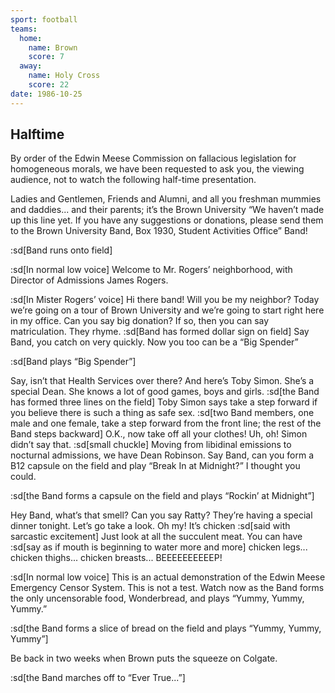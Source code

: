 ```yaml
---
sport: football
teams:
  home:
    name: Brown
    score: 7
  away:
    name: Holy Cross
    score: 22
date: 1986-10-25
---
```


## Halftime

By order of the Edwin Meese Commission on fallacious legislation for homogeneous morals, we have been requested to ask you, the viewing audience, not to watch the following half-time presentation.

Ladies and Gentlemen, Friends and Alumni, and all you freshman mummies and daddies... and their parents; it’s the Brown University “We haven’t made up this line yet. If you have any suggestions or donations, please send them to the Brown University Band, Box 1930, Student Activities Office” Band!

:sd[Band runs onto field]

:sd[In normal low voice] Welcome to Mr. Rogers’ neighborhood, with Director of Admissions James Rogers.

:sd[In Mister Rogers’ voice] Hi there band! Will you be my neighbor? Today we’re going on a tour of Brown University and we’re going to start right here in my office. Can you say big donation? If so, then you can say matriculation. They rhyme. :sd[Band has formed dollar sign on field] Say Band, you catch on very quickly. Now you too can be a “Big Spender”

:sd[Band plays “Big Spender”]

Say, isn’t that Health Services over there? And here’s Toby Simon. She’s a special Dean. She knows a lot of good games, boys and girls. :sd[the Band has formed three lines on the field] Toby Simon says take a step forward if you believe there is such a thing as safe sex. :sd[two Band members, one male and one female, take a step forward from the front line; the rest of the Band steps backward] O.K., now take off all your clothes! Uh, oh! Simon didn’t say that. :sd[small chuckle] Moving from libidinal emissions to nocturnal admissions, we have Dean Robinson. Say Band, can you form a B12 capsule on the field and play “Break In at Midnight?” I thought you could.

:sd[the Band forms a capsule on the field and plays “Rockin’ at Midnight”]

Hey Band, what’s that smell? Can you say Ratty? They’re having a special dinner tonight. Let’s go take a look. Oh my! It’s chicken :sd[said with sarcastic excitement] Just look at all the succulent meat. You can have :sd[say as if mouth is beginning to water more and more] chicken legs... chicken thighs... chicken breasts... BEEEEEEEEEEP!

:sd[In normal low voice] This is an actual demonstration of the Edwin Meese Emergency Censor System. This is not a test. Watch now as the Band forms the only uncensorable food, Wonderbread, and plays “Yummy, Yummy, Yummy.”

:sd[the Band forms a slice of bread on the field and plays “Yummy, Yummy, Yummy”]

Be back in two weeks when Brown puts the squeeze on Colgate.

:sd[the Band marches off to “Ever True...”]

